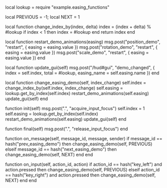 local lookup = require "example.easing_functions"

local PREVIOUS = -1; local NEXT = 1

local function change_index_by(index, delta)
	index = (index + delta) % #lookup
	if index < 1 then
		index = #lookup
	end
	return index
end

local function restart_demo_animations(easing)
	msg.post("position_demo", "restart", { easing = easing.value })
	msg.post("rotation_demo", "restart", { easing = easing.value })
	msg.post("scale_demo", "restart", { easing = easing.value })
end

local function update_gui(self)
	msg.post("/hud#gui", "demo_changed", {
		index = self.index,
		total = #lookup,
		easing_name = self.easing.name
	})
end

local function change_easing_demo(self, index_change)
	self.index = change_index_by(self.index, index_change)
	self.easing = lookup.get_by_index(self.index)
	restart_demo_animations(self.easing)
	update_gui(self)
end

function init(self)
	msg.post(".", "acquire_input_focus")
	self.index = 1
	self.easing = lookup.get_by_index(self.index)
	restart_demo_animations(self.easing)
	update_gui(self)
end

function final(self)
	msg.post(".", "release_input_focus")
end

function on_message(self, message_id, message, sender)
	if message_id == hash("prev_easing_demo") then
		change_easing_demo(self, PREVIOUS)
	elseif message_id == hash("next_easing_demo") then
		change_easing_demo(self, NEXT)
	end
end

function on_input(self, action_id, action)
	if action_id == hash("key_left") and action.pressed then
		change_easing_demo(self, PREVIOUS)
	elseif action_id == hash("key_right") and action.pressed then
		change_easing_demo(self, NEXT)
	end
end
